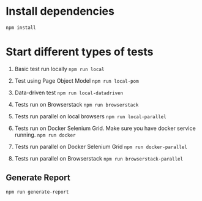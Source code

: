 # Install dependencies
`npm install`

# Start different types of tests
1. Basic test run locally
`npm run local`

2. Test using Page Object Model
`npm run local-pom`

3. Data-driven test
`npm run local-datadriven`

4. Tests run on Browserstack
`npm run browserstack`

5. Tests run parallel on local browsers
`npm run local-parallel`

6. Tests run on Docker Selenium Grid. Make sure you have docker service running.
`npm run docker`

7. Tests run parallel on Docker Selenium Grid
`npm run docker-parallel`

8. Tests run parallel on Browserstack
`npm run browserstack-parallel`

## Generate Report
`npm run generate-report`
